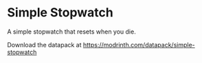 # Simple Stopwatch

A simple stopwatch that resets when you die.

Download the datapack at https://modrinth.com/datapack/simple-stopwatch